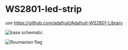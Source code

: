 # WS2801-led-strip
use https://github.com/adafruit/Adafruit-WS2801-Library

![base schematic](http://1.bp.blogspot.com/-PpSDq9i8iQg/Vpd5SHGjioI/AAAAAAAAPKE/T-F0BgypL4U/s1600/led_pixels_arduino-wiring.png1.png)

![Roumanian flag](http://4.bp.blogspot.com/-fFKldRyuqjI/Vpd2hz4WZSI/AAAAAAAAPJY/AjppVkAxPe4/s1600/3ws2801_01.jpg)
